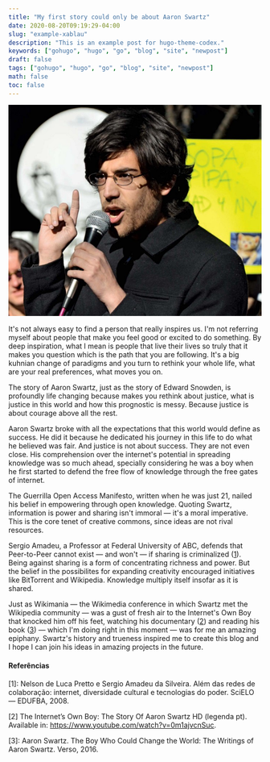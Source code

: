 ```yaml
---
title: "My first story could only be about Aaron Swartz"
date: 2020-08-20T09:19:29-04:00
slug: "example-xablau"
description: "This is an example post for hugo-theme-codex."
keywords: ["gohugo", "hugo", "go", "blog", "site", "newpost"]
draft: false
tags: ["gohugo", "hugo", "go", "blog", "site", "newpost"]
math: false
toc: false
---
```


![](images/aaron.jpg)

It's not always easy to find a person that really inspires us. I'm not referring myself about people that make you feel good or excited to do something. By deep inspiration, what I mean is people that live their lives so truly that it makes you question which is the path that you are following. It's a big kuhnian change of paradigms and you turn to rethink your whole life, what are your real preferences, what moves you on.

The story of Aaron Swartz, just as the story of Edward Snowden, is profoundly life changing because makes you rethink about justice, what is justice in this world and how this prognostic is messy. Because justice is about courage above all the rest.

Aaron Swartz broke with all the expectations that this world would define as success. He did it because he dedicated his journey in this life to do what he believed was fair. And justice is not about success. They are not even close. His comprehension over the internet's potential in spreading knowledge was so much ahead, specially considering he was a boy when he first started to defend the free flow of knowledge through the free gates of internet.

The Guerrilla Open Access Manifesto, written when he was just 21, nailed his belief in empowering through open knowledge. Quoting Swartz, information is power and sharing isn't immoral — it's a moral imperative. This is the core tenet of creative commons, since ideas are not rival resources.

Sergio Amadeu, a Professor at Federal University of ABC, defends that Peer-to-Peer cannot exist — and won't — if sharing is criminalized ([1](https://www.amazon.com.br/Al%C3%A9m-das-redes-colabora%C3%A7%C3%A3o-diversidade-ebook/dp/B00UCCNL52)). Being against sharing is a form of concentrating richness and power. But the belief in the possibilites for expanding creativity encouraged initiatives like BitTorrent and Wikipedia. Knowledge multiply itself insofar as it is shared.

Just as Wikimania — the Wikimedia conference in which Swartz met the Wikipedia community — was a gust of fresh air to the Internet's Own Boy that knocked him off his feet, watching his documentary ([2](https://www.youtube.com/watch?v=0m1ajvcnSuc)) and reading his book ([3](https://www.amazon.com/Boy-Who-Could-Change-World/dp/162097066X)) — which I'm doing right in this moment — was for me an amazing epiphany. Swartz's history and trueness inspired me to create this blog and I hope I can join his ideas in amazing projects in the future.


#### Referências

[1]: Nelson de Luca Pretto e Sergio Amadeu da Silveira. Além das redes de colaboração: internet, diversidade cultural e tecnologias do poder. SciELO — EDUFBA, 2008.

[2] The Internet’s Own Boy: The Story Of Aaron Swartz HD (legenda pt). Available in: https://www.youtube.com/watch?v=0m1ajvcnSuc.

[3]: Aaron Swartz. The Boy Who Could Change the World: The Writings of Aaron Swartz. Verso, 2016.
